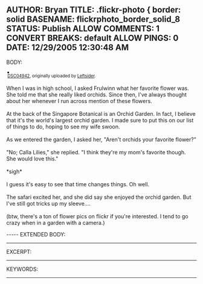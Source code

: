 AUTHOR: Bryan
TITLE: .flickr-photo { border: solid
BASENAME: flickrphoto_border_solid_8
STATUS: Publish
ALLOW COMMENTS: 1
CONVERT BREAKS: __default__
ALLOW PINGS: 0
DATE: 12/29/2005 12:30:48 AM
-----
BODY:
<style type="text/css">
.flickr-photo { border: solid 2px #000000; }
.flickr-yourcomment { }
.flickr-frame { text-align: left; padding: 3px; }
.flickr-caption { font-size: 0.8em; margin-top: 0px; }
</style>

<div class="flickr-frame">
	<a href="http://www.flickr.com/photos/leftsider/78370153/" title="photo sharing"><img src="http://static.flickr.com/39/78370153_2bc2e3f477.jpg" class="flickr-photo" alt="" /></a>
<br />
	<span class="flickr-caption"><a href="http://www.flickr.com/photos/leftsider/78370153/">DSC04942</a>, originally uploaded by <a href="http://www.flickr.com/people/leftsider/">Leftsider</a>.</span>
</div>
				
<p class="flickr-yourcomment">
	When I was in high school, I asked Frulwinn what her favorite flower was. She told me that she really liked orchids. Since then, I've always thought about her whenever I run across mention of these flowers.<br />
<br />
At the back of the Singapore Botanical is an Orchid Garden. In fact, I believe that it's the world's largest orchid garden. I made sure to put this on our list of things to do, hoping to see my wife swoon.<br />
<br />
As we entered the garden, I asked her, "Aren't orchids your favorite flower?"<br />
<br />
"No; Calla Lilies," she replied. "I think they're my mom's favorite though. She would love this." <br />
<br />
*sigh*<br />
<br />
I guess it's easy to see that time changes things. Oh well. <br />
<br />
The safari excited her, and she did say she enjoyed the orchid garden. But I've still got tricks up my sleeve....<br />
<br />
(btw, there's a ton of flower pics on flickr if you're interested. I tend to go crazy when in a garden with a camera.)
</p>
-----
EXTENDED BODY:

-----
EXCERPT:

-----
KEYWORDS:

-----



